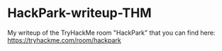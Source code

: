 # HackPark-writeup-THM
My writeup of the TryHackMe room "HackPark" that you can find here: https://tryhackme.com/room/hackpark
